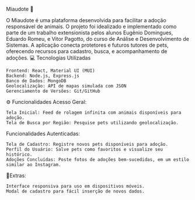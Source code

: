 Miaudote 🐾

O Miaudote é uma plataforma desenvolvida para facilitar a adoção responsável de animais. O projeto foi idealizado e implementado como parte de um trabalho extensionista pelos alunos Eugênio Domingues, Eduardo Romeu, e Vitor Pagotto, do curso de Análise e Desenvolvimento de Sistemas. A aplicação conecta protetores e futuros tutores de pets, oferecendo recursos para cadastro, busca, e acompanhamento de adoções.
💻 Tecnologias Utilizadas

    Frontend: React, Material UI (MUI)
    Backend: Node.js, Express.js
    Banco de Dados: MongoDB
    Geolocalização: API de mapas simulada com JSON
    Gerenciamento de Versões: Git/GitHub

⚙️ Funcionalidades
Acesso Geral:

    Tela Inicial: Feed de rolagem infinita com animais disponíveis para adoção.
    Tela de Busca por Região: Pesquise pets utilizando geolocalização.

Funcionalidades Autenticadas:

    Tela de Cadastro: Registre novos pets disponíveis para adoção.
    Perfil do Usuário: Salve pets como favoritos e visualize seu histórico.
    Adoções Concluídas: Poste fotos de adoções bem-sucedidas, em um estilo similar ao Instagram.

🚀Extras:

    Interface responsiva para uso em dispositivos móveis.
    Modal de cadastro para fácil inserção de novos dados.
